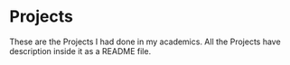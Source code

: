 # Projects
These are the Projects I had done in my academics. 
All the Projects have description inside it as a README file.
